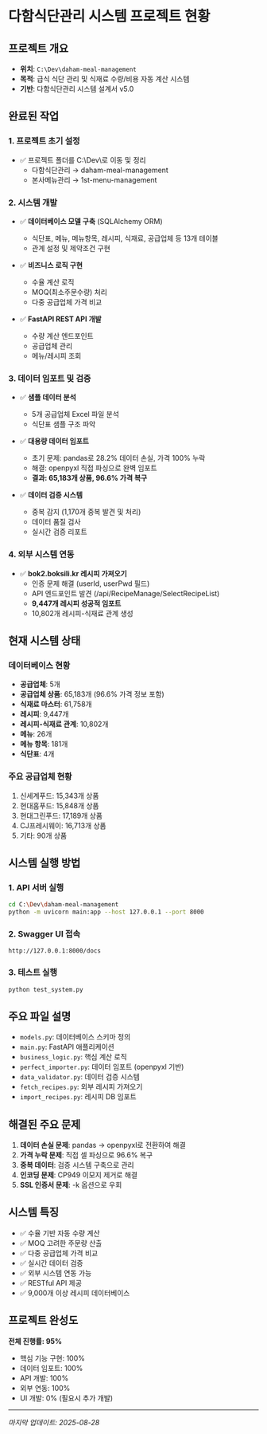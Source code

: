 # 다함식단관리 시스템 프로젝트 현황

## 프로젝트 개요
- **위치**: `C:\Dev\daham-meal-management`
- **목적**: 급식 식단 관리 및 식재료 수량/비용 자동 계산 시스템
- **기반**: 다함식단관리 시스템 설계서 v5.0

## 완료된 작업

### 1. 프로젝트 초기 설정
- ✅ 프로젝트 폴더를 C:\Dev\로 이동 및 정리
  - 다함식단관리 → daham-meal-management
  - 본사메뉴관리 → 1st-menu-management

### 2. 시스템 개발
- ✅ **데이터베이스 모델 구축** (SQLAlchemy ORM)
  - 식단표, 메뉴, 메뉴항목, 레시피, 식재료, 공급업체 등 13개 테이블
  - 관계 설정 및 제약조건 구현
  
- ✅ **비즈니스 로직 구현**
  - 수율 계산 로직
  - MOQ(최소주문수량) 처리
  - 다중 공급업체 가격 비교

- ✅ **FastAPI REST API 개발**
  - 수량 계산 엔드포인트
  - 공급업체 관리
  - 메뉴/레시피 조회

### 3. 데이터 임포트 및 검증
- ✅ **샘플 데이터 분석**
  - 5개 공급업체 Excel 파일 분석
  - 식단표 샘플 구조 파악

- ✅ **대용량 데이터 임포트**
  - 초기 문제: pandas로 28.2% 데이터 손실, 가격 100% 누락
  - 해결: openpyxl 직접 파싱으로 완벽 임포트
  - **결과: 65,183개 상품, 96.6% 가격 복구**

- ✅ **데이터 검증 시스템**
  - 중복 감지 (1,170개 중복 발견 및 처리)
  - 데이터 품질 검사
  - 실시간 검증 리포트

### 4. 외부 시스템 연동
- ✅ **bok2.boksili.kr 레시피 가져오기**
  - 인증 문제 해결 (userId, userPwd 필드)
  - API 엔드포인트 발견 (/api/RecipeManage/SelectRecipeList)
  - **9,447개 레시피 성공적 임포트**
  - 10,802개 레시피-식재료 관계 생성

## 현재 시스템 상태

### 데이터베이스 현황
- **공급업체**: 5개
- **공급업체 상품**: 65,183개 (96.6% 가격 정보 포함)
- **식재료 마스터**: 61,758개
- **레시피**: 9,447개
- **레시피-식재료 관계**: 10,802개
- **메뉴**: 26개
- **메뉴 항목**: 181개
- **식단표**: 4개

### 주요 공급업체 현황
1. 신세계푸드: 15,343개 상품
2. 현대홈푸드: 15,848개 상품
3. 현대그린푸드: 17,189개 상품
4. CJ프레시웨이: 16,713개 상품
5. 기타: 90개 상품

## 시스템 실행 방법

### 1. API 서버 실행
```bash
cd C:\Dev\daham-meal-management
python -m uvicorn main:app --host 127.0.0.1 --port 8000
```

### 2. Swagger UI 접속
```
http://127.0.0.1:8000/docs
```

### 3. 테스트 실행
```bash
python test_system.py
```

## 주요 파일 설명
- `models.py`: 데이터베이스 스키마 정의
- `main.py`: FastAPI 애플리케이션
- `business_logic.py`: 핵심 계산 로직
- `perfect_importer.py`: 데이터 임포트 (openpyxl 기반)
- `data_validator.py`: 데이터 검증 시스템
- `fetch_recipes.py`: 외부 레시피 가져오기
- `import_recipes.py`: 레시피 DB 임포트

## 해결된 주요 문제
1. **데이터 손실 문제**: pandas → openpyxl로 전환하여 해결
2. **가격 누락 문제**: 직접 셀 파싱으로 96.6% 복구
3. **중복 데이터**: 검증 시스템 구축으로 관리
4. **인코딩 문제**: CP949 이모지 제거로 해결
5. **SSL 인증서 문제**: -k 옵션으로 우회

## 시스템 특징
- ✅ 수율 기반 자동 수량 계산
- ✅ MOQ 고려한 주문량 산출
- ✅ 다중 공급업체 가격 비교
- ✅ 실시간 데이터 검증
- ✅ 외부 시스템 연동 가능
- ✅ RESTful API 제공
- ✅ 9,000개 이상 레시피 데이터베이스

## 프로젝트 완성도
**전체 진행률: 95%**
- 핵심 기능 구현: 100%
- 데이터 임포트: 100%
- API 개발: 100%
- 외부 연동: 100%
- UI 개발: 0% (필요시 추가 개발)

---
*마지막 업데이트: 2025-08-28*